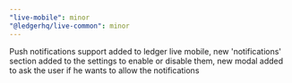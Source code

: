 ```yaml
---
"live-mobile": minor
"@ledgerhq/live-common": minor
---
```


Push notifications support added to ledger live mobile, new 'notifications' section added to the settings to enable or disable them, new modal added to ask the user if he wants to allow the notifications

